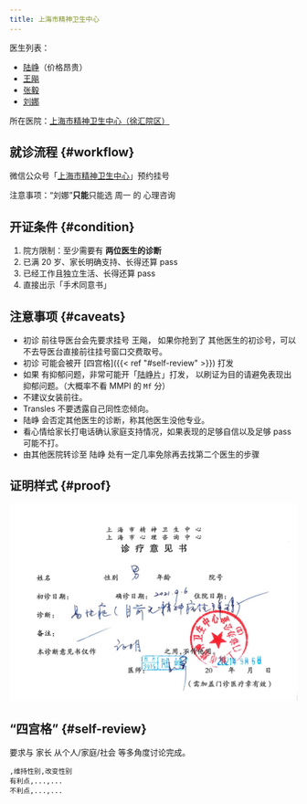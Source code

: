 ```yaml
---
title: 上海市精神卫生中心
---
```


医生列表：

- [陆峥](http://www.smhc.org.cn/MedicalGuide/contents/48/30.html)（价格昂贵）
- [王飚](http://www.smhc.org.cn/MedicalGuide/contents/49/56.html)
- [张毅](http://www.smhc.org.cn/MedicalGuide/contents/49/58.html)
- [刘娜](http://www.smhc.org.cn/MedicalGuide/contents/51/183.html)

所在医院：[上海市精神卫生中心（徐汇院区）](https://amap.com/place/B0HR6N4LN1)

## 就诊流程 {#workflow}

微信公众号「[上海市精神卫生中心](weixin://gh_6a6822361870)」预约挂号

注意事项：“刘娜”**只能**只能选 周一 的 心理咨询

## 开证条件 {#condition}

1. 院方限制：至少需要有 **两位医生的诊断**
1. 已满 20 岁、家长明确支持、长得还算 pass
1. 已经工作且独立生活、长得还算 pass
1. 直接出示「手术同意书」

## 注意事项 {#caveats}

- 初诊 前往导医台会先要求挂号 王飚，
  如果你抢到了 其他医生的初诊号，可以不去导医台直接前往挂号窗口交费取号。
- 初诊 可能会被开 [四宫格]({{< ref "#self-review" >}}) 打发
- 如果 有抑郁问题，非常可能开「<abbr title="草酸艾司西酞普兰片（百适可）">陆峥片</abbr>」打发，
  以刷证为目的请避免表现出抑郁问题。（大概率不看 MMPI 的 `Mf` 分）
- 不建议女装前往。
- Transles 不要透露自己同性恋倾向。
- 陆峥 会否定其他医生的诊断，称其他医生没他专业。
- 看心情给家长打电话确认家庭支持情况，如果表现的足够自信以及足够 pass 可能不打。
- 由其他医院转诊至 陆峥 处有一定几率免除再去找第二个医生的步骤

## 证明样式 {#proof}

![证明](proof.jpg)

## “四宫格” {#self-review}

要求与 家长 从个人/家庭/社会 等多角度讨论完成。

```csv
,维持性别,改变性别
有利点,...,...
不利点,...,...
```
